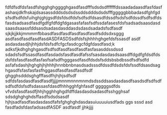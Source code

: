 fdfdfsdfdsfasdfshgghghgggghgasdfasdfffsdsdsdffffffdssaadadaasdfasfdasfashasjdkfhskajdsasassdddsdsdsdssddsdddsdsdsfffgggggbbbadasdfghfgdsfsdfsdfdsfuihghjghjgsdfdsfdsdfdsfsdfsdfdsasdfdssdfsdsfsdfdssdfsdfsdfdsfasdsadsasdfasdfgdfgfdfdgfdgasasfafasfsdfssdafasesfdsfsadsadsaasdasdsaasdsaassfddsasdsadasdasddasdsdasdsadadsfsdfasdf sjkjkjjkkjmmmmfbbasdfasdfasdfasdfasdfasdfsddsdxsggg
asdfasdfasdfasdfasdASDFASDSsdfdsfsjhhhhghgefdsfssasdf
asdf asdasdasdjhjhhjdsfdsfsdfcfgcfasdcgcfdgfdasdfasd;k adksfjkdhghghgasdfsdfsdfasdfasdfasdfasfasasddssdssd
sdadsfsdfssasdfasdfasdadsfasdfasdfafssfsasdasdasdsaasdffdgdfgfdsdfdsdsfdsfasdfasdfasfasfsafsdfhgggasdfasdfdsdsfsddsbsbdbssdfsdfsdfd
asfafsdashjhghghjhjhhhjhnnbbnbnasdsadsssdfdssdfdsdsfdsfssdfdsasdsaghgasdfsfasfasfasfhggasdfasdfasdfasdfsdf
ghgghsdddsghgfffasdfhjhjhjsdfsdf
sdfdsfasdasdfasdfasdfjjjjjmnnmnnnmnmdsdssddsasdasdasdfsasdsdfsdfsdfsdfsdfdsfsdfsdassasfdasdfhhhgghfghfasdf
gggggsdfds
vfvdsfasdfasdfjhhjhgghhghgdfdffdasdasdsadasdfsshgghsaf
sdsdghghghdsffasdfsdsdsasdf
hjhjsadfasdfasdasdasdfafsfghghghdasdasuiuuuuiusdfads
ggs
sssd
asd
fasdfadsfdasfadsasdfASDF
asdfasdf
jjhkjjjj
